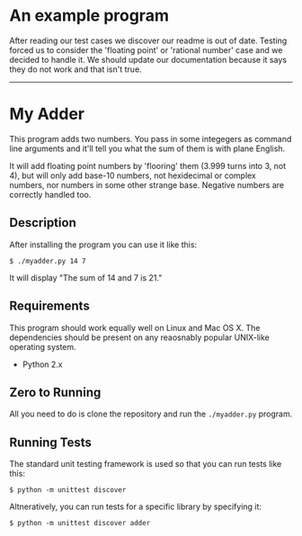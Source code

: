 # An example program
After reading our test cases we discover our readme is out of date. Testing
forced us to consider the 'floating point' or 'rational number' case and we
decided to handle it. We should update our documentation because it says they
do not work and that isn't true.

---

# My Adder
This program adds two numbers. You pass in some integegers as command line
arguments and it'll tell you what the sum of them is with plane English.

It will add floating point numbers by 'flooring' them (3.999 turns into 3, not
4), but will only add base-10 numbers, not hexidecimal or complex numbers, nor
numbers in some other strange base. Negative numbers are correctly handled too.

## Description
After installing the program you can use it like this:

    $ ./myadder.py 14 7

It will display "The sum of 14 and 7 is 21."

## Requirements
This program should work equally well on Linux and Mac OS X. The dependencies
should be present on any reaosnably popular UNIX-like operating system.

  * Python 2.x

## Zero to Running
All you need to do is clone the repository and run the `./myadder.py` program.

## Running Tests
The standard unit testing framework is used so that you can run tests like this:

    $ python -m unittest discover

Altneratively, you can run tests for a specific library by specifying it:

    $ python -m unittest discover adder

